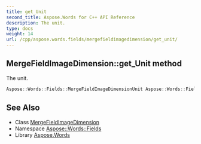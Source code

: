 ```yaml
---
title: get_Unit
second_title: Aspose.Words for C++ API Reference
description: The unit.
type: docs
weight: 14
url: /cpp/aspose.words.fields/mergefieldimagedimension/get_unit/
---
```

## MergeFieldImageDimension::get_Unit method


The unit.

```cpp
Aspose::Words::Fields::MergeFieldImageDimensionUnit Aspose::Words::Fields::MergeFieldImageDimension::get_Unit() const
```

## See Also

* Class [MergeFieldImageDimension](../)
* Namespace [Aspose::Words::Fields](../../)
* Library [Aspose.Words](../../../)
